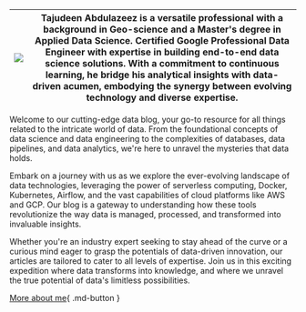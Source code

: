 
![](https://media.licdn.com/dms/image/C5603AQHzeq9RbvNwcA/profile-displayphoto-shrink_400_400/0/1639168460972?e=1697673600&v=beta&t=dobekhibbcm3SLgXo5amsTTPu--Oxp_S_1Llzs8XHd8)          |   Tajudeen Abdulazeez is a versatile professional with a background in Geo-science and a Master's degree in Applied Data Science. Certified Google Professional Data Engineer with expertise in building end-to-end data science solutions. With a commitment to continuous learning, he bridge his analytical insights with data-driven acumen, embodying the synergy between evolving technology and diverse expertise.
:-------------------------:|:-------------------------:


Welcome to our cutting-edge data blog, your go-to resource for all things related to the intricate world of data. From the foundational concepts of data science and data engineering to the complexities of databases, data pipelines, and data analytics, we're here to unravel the mysteries that data holds.

Embark on a journey with us as we explore the ever-evolving landscape of data technologies, leveraging the power of serverless computing, Docker, Kubernetes, Airflow, and the vast capabilities of cloud platforms like AWS and GCP. Our blog is a gateway to understanding how these tools revolutionize the way data is managed, processed, and transformed into invaluable insights.

Whether you're an industry expert seeking to stay ahead of the curve or a curious mind eager to grasp the potentials of data-driven innovation, our articles are tailored to cater to all levels of expertise. Join us in this exciting expedition where data transforms into knowledge, and where we unravel the true potential of data's limitless possibilities.




[More about me](aboutme.md){ .md-button }      